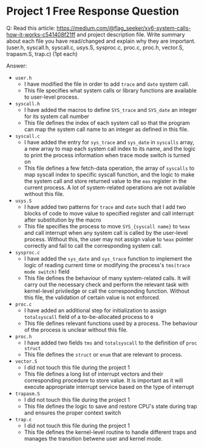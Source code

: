 # Project 1 Free Response Question

Q: Read this article: https://medium.com/@flag_seeker/xv6-system-calls-how-it-works-c541408f21ff
and project description file. Write summary about each file you have read/changed and explain why they
are important. (user.h, syscall.h, syscall.c, usys.S, sysproc.c, proc.c, proc.h, vector.S, trapasm.S, trap.c)
(1pt each)

Answer:

- `user.h`
  - I have modified the file in order to add `trace` and `date` system call.
  - This file specifies what system calls or library functions are available to user-level process.
- `syscall.h`
  - I have added the macros to define `SYS_trace` and `SYS_date` an integer for its system call number
  - This file defines the index of each system call so that the program can map the system call name to an integer as defined in this file.
- `syscall.c`
  - I have added the entry for `sys_trace` and `sys_date` in `syscalls` array, a new array to map each system call index to its name, and the logic to print the process information when trace mode switch is turned on
  - This file defines a few fetch-data operation, the array of `syscalls` to map syscall index to specific syscall function, and the logic to make the system call and store returned value to the `eax` register in the current process. A lot of system-related operations are not available without this file.
- `usys.S`
  - I have added two patterns for `trace` and `date` such that I add two blocks of code to move value to specified register and call interrupt after substitution by the macro
  - This file specifies the process to move `SYS_{syscall name}` to `%eax` and call interrupt when any system call is called by the user-level process. Without this, the user may not assign value to `%eax` pointer correctly and fail to call the corresponding system call.
- `sysproc.c`
  - I have added the `sys_date` and `sys_trace` function to implement the logic of reading current time or modifying the process's `tms(trace mode switch)` field
  - This file defines the behaviour of many system-related calls. It will carry out the necessary check and perform the relevant task with kernel-level priviledge or call the corresponding function. Without this file, the validation of certain value is not enforced.
- `proc.c`
  - I have added an additional step for initialization to assign `totalsyscall` field of a to-be-allocated process to `0`
  - This file defines relevant functions used by a process. The behaviour of the process is unclear without this file.
- `proc.h`
  - I have added two fields `tms` and `totalsyscall` to the definition of `proc struct`
  - This file defines the `struct` or `enum` that are relevant to process.
- `vector.S`
  - I did not touch this file during the project 1
  - This file defines a long list of interrupt vectors and their corresponding procedure to store value. It is important as it will execute appropriate interrupt service based on the type of interrupt
- `trapasm.S`
  - I did not touch this file during the project 1
  - This file defines the logic to save and restore CPU's state during trap and ensures the proper context switch
- `trap.c`
  - I did not touch this file during the project 1
  - This file defines the kernel-level routine to handle different traps and manages the transition betwene user and kernel mode.
